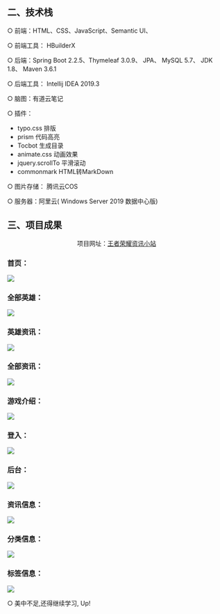 ## 二、技术栈

○ 前端：HTML、CSS、JavaScript、Semantic UI、

○ 前端工具： HBuilderX

○ 后端：Spring Boot 2.2.5、Thymeleaf 3.0.9、 JPA、 MySQL 5.7、 JDK 1.8、 Maven 3.6.1

○ 后端工具： Intellij IDEA 2019.3

○ 脑图：有道云笔记

○ 插件：
- typo.css 排版
- prism 代码高亮
- Tocbot 生成目录
- animate.css 动画效果
- jquery.scrollTo 平滑滚动
- commonmark HTML转MarkDown

○ 图片存储： 腾讯云COS

○ 服务器：阿里云( Windows Server 2019 数据中心版)


## 三、项目成果
<center>
项目网址：<a href="http://www.conson.club:8848">王者荣耀资讯小站</a>
</center>

### 首页：
![](https://consonblog-1257792125.cos.ap-chengdu.myqcloud.com/%E6%96%87%E7%AB%A0%E7%94%A8%E5%9B%BE/kings%E5%B0%8F%E7%AB%99/1.png)

### 全部英雄：
![](https://consonblog-1257792125.cos.ap-chengdu.myqcloud.com/%E6%96%87%E7%AB%A0%E7%94%A8%E5%9B%BE/kings%E5%B0%8F%E7%AB%99/2.png)

### 英雄资讯：
![](https://consonblog-1257792125.cos.ap-chengdu.myqcloud.com/%E6%96%87%E7%AB%A0%E7%94%A8%E5%9B%BE/kings%E5%B0%8F%E7%AB%99/5.png)

### 全部资讯：
![](https://consonblog-1257792125.cos.ap-chengdu.myqcloud.com/%E6%96%87%E7%AB%A0%E7%94%A8%E5%9B%BE/kings%E5%B0%8F%E7%AB%99/3.png)

### 游戏介绍：
![](https://consonblog-1257792125.cos.ap-chengdu.myqcloud.com/%E6%96%87%E7%AB%A0%E7%94%A8%E5%9B%BE/kings%E5%B0%8F%E7%AB%99/4.png)

### 登入：
![](https://consonblog-1257792125.cos.ap-chengdu.myqcloud.com/%E6%96%87%E7%AB%A0%E7%94%A8%E5%9B%BE/kings%E5%B0%8F%E7%AB%99/6.png)

### 后台：
![](https://consonblog-1257792125.cos.ap-chengdu.myqcloud.com/%E6%96%87%E7%AB%A0%E7%94%A8%E5%9B%BE/kings%E5%B0%8F%E7%AB%99/7.png)

### 资讯信息：
![](https://consonblog-1257792125.cos.ap-chengdu.myqcloud.com/%E6%96%87%E7%AB%A0%E7%94%A8%E5%9B%BE/kings%E5%B0%8F%E7%AB%99/8.png)

### 分类信息：
![](https://consonblog-1257792125.cos.ap-chengdu.myqcloud.com/%E6%96%87%E7%AB%A0%E7%94%A8%E5%9B%BE/kings%E5%B0%8F%E7%AB%99/9.png)

### 标签信息：
![](https://consonblog-1257792125.cos.ap-chengdu.myqcloud.com/%E6%96%87%E7%AB%A0%E7%94%A8%E5%9B%BE/kings%E5%B0%8F%E7%AB%99/10.png)

○ 美中不足,还得继续学习, Up!
